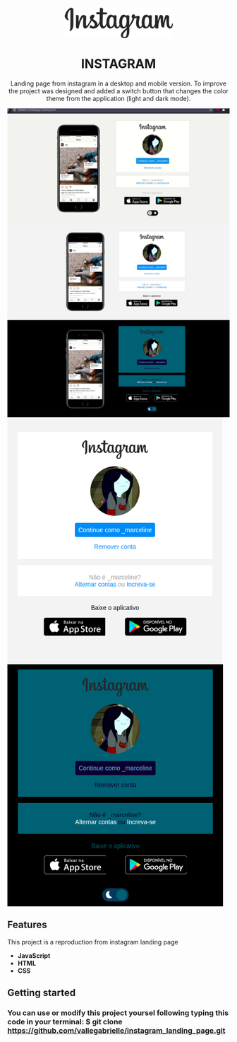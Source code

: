 <h1 align="center">
<br>
    <img src="./img/logo.png" alt="logo instagram">
<br>
<br>
INSTAGRAM
</h1>

<p align="center">Landing page from instagram in a desktop and mobile version. To improve the project was designed and added a switch button that changes the color theme from the application (light and dark mode).</p>

<div>
    <img align="center" src="./img/insta.gif" alt="gitf showing the working of the page landing">
    <img align="center" src="./img/desktop.png" alt="desktop version from instagram landing page">
    <img align="center" src="./img/desktop_dark_mode.png" alt="mobile version from instagram landing page in dark mode">
    <img align="center" src="./img/mobile.png" alt="mobile version from instagram landing page">
    <img align="center" src="./img/mobile_dark_mode.png" alt="mobile version from instagram landing page in dark mode">
</div>

## Features

This project is a reproduction from instagram landing page

- **JavaScript**
- **HTML**
- **CSS**

## Getting started

### You can use or modify this project yoursel following typing this code in your terminal: $ git clone https://github.com/vallegabrielle/instagram_landing_page.git